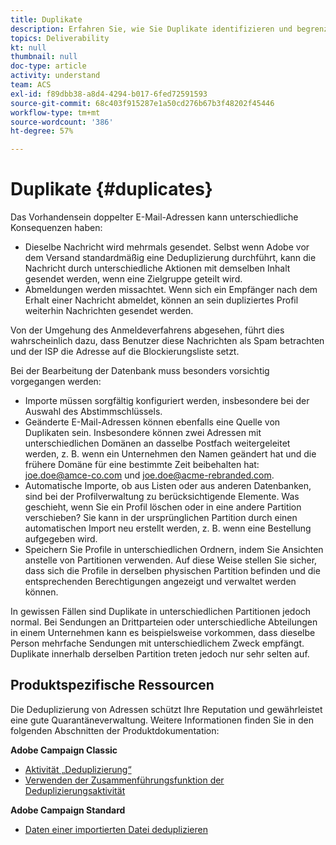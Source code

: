 ```yaml
---
title: Duplikate
description: Erfahren Sie, wie Sie Duplikate identifizieren und begrenzen können, um die Zustellbarkeit zu verbessern.
topics: Deliverability
kt: null
thumbnail: null
doc-type: article
activity: understand
team: ACS
exl-id: f89dbb38-a8d4-4294-b017-6fed72591593
source-git-commit: 68c403f915287e1a50cd276b67b3f48202f45446
workflow-type: tm+mt
source-wordcount: '386'
ht-degree: 57%

---
```


# Duplikate {#duplicates}

Das Vorhandensein doppelter E-Mail-Adressen kann unterschiedliche Konsequenzen haben:

* Dieselbe Nachricht wird mehrmals gesendet. Selbst wenn Adobe vor dem Versand standardmäßig eine Deduplizierung durchführt, kann die Nachricht durch unterschiedliche Aktionen mit demselben Inhalt gesendet werden, wenn eine Zielgruppe geteilt wird.
* Abmeldungen werden missachtet. Wenn sich ein Empfänger nach dem Erhalt einer Nachricht abmeldet, können an sein dupliziertes Profil weiterhin Nachrichten gesendet werden.

Von der Umgehung des Anmeldeverfahrens abgesehen, führt dies wahrscheinlich dazu, dass Benutzer diese Nachrichten als Spam betrachten und der ISP die Adresse auf die Blockierungsliste setzt.

Bei der Bearbeitung der Datenbank muss besonders vorsichtig vorgegangen werden:

* Importe müssen sorgfältig konfiguriert werden, insbesondere bei der Auswahl des Abstimmschlüssels.
* Geänderte E-Mail-Adressen können ebenfalls eine Quelle von Duplikaten sein. Insbesondere können zwei Adressen mit unterschiedlichen Domänen an dasselbe Postfach weitergeleitet werden, z. B. wenn ein Unternehmen den Namen geändert hat und die frühere Domäne für eine bestimmte Zeit beibehalten hat: joe.doe@amce-co.com und joe.doe@acme-rebranded.com.
* Automatische Importe, ob aus Listen oder aus anderen Datenbanken, sind bei der Profilverwaltung zu berücksichtigende Elemente. Was geschieht, wenn Sie ein Profil löschen oder in eine andere Partition verschieben? Sie kann in der ursprünglichen Partition durch einen automatischen Import neu erstellt werden, z. B. wenn eine Bestellung aufgegeben wird.
* Speichern Sie Profile in unterschiedlichen Ordnern, indem Sie Ansichten anstelle von Partitionen verwenden. Auf diese Weise stellen Sie sicher, dass sich die Profile in derselben physischen Partition befinden und die entsprechenden Berechtigungen angezeigt und verwaltet werden können.

In gewissen Fällen sind Duplikate in unterschiedlichen Partitionen jedoch normal. Bei Sendungen an Drittparteien oder unterschiedliche Abteilungen in einem Unternehmen kann es beispielsweise vorkommen, dass dieselbe Person mehrfache Sendungen mit unterschiedlichem Zweck empfängt. Duplikate innerhalb derselben Partition treten jedoch nur sehr selten auf.

## Produktspezifische Ressourcen

Die Deduplizierung von Adressen schützt Ihre Reputation und gewährleistet eine gute Quarantäneverwaltung. Weitere Informationen finden Sie in den folgenden Abschnitten der Produktdokumentation:

**Adobe Campaign Classic**

* [Aktivität „Deduplizierung“](https://experienceleague.adobe.com/docs/campaign-classic/using/automating-with-workflows/targeting-activities/deduplication.html)
* [Verwenden der Zusammenführungsfunktion der Deduplizierungsaktivität](https://experienceleague.adobe.com/docs/campaign-classic/using/automating-with-workflows/use-cases/data-management/deduplication-merge.html?lang=de#automating-with-workflows)

**Adobe Campaign Standard**

* [Daten einer importierten Datei deduplizieren](https://experienceleague.adobe.com/docs/campaign-standard/using/managing-processes-and-data/workflow-use-case/data-management/deduplicating-data-imported-file.html)
